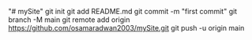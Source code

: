 "# mySite"  git init git add README.md git commit -m "first commit" git branch -M main git remote add origin https://github.com/osamaradwan2003/mySite.git git push -u origin main

